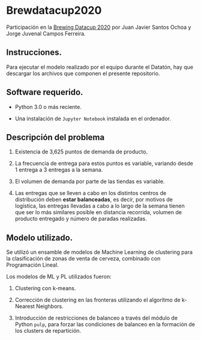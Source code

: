 # Brewdatacup2020

Participación en la [Brewing Datacup 2020](https://www.brewingdatacup.com) por Juan Javier Santos Ochoa y Jorge Juvenal Campos Ferreira.

## Instrucciones. 

Para ejecutar el modelo realizado por el equipo durante el Datatón, hay que descargar los archivos que componen el presente repositorio. 

## Software requerido. 

* Python 3.0 o más reciente. 

* Una instalación de `Jupyter Notebook` instalada en el ordenador. 


## Descripción del problema

1. Existencia de 3,625 puntos de demanda de producto. 

2. La frecuencia de entrega para estos puntos es variable, variando desde 1 entrega a 3 entregas a la semana. 

3. El volumen de demanda por parte de las tiendas es variable. 

4. Las entregas que se lleven a cabo en los distintos centros de distribución deben **estar balanceadas**, es decir, por motivos de logística, las entregas llevadas a cabo a lo largo de la semana tienen que ser lo más similares posible en distancia recorrida, volumen de producto entregado y número de paradas realizadas. 


## Modelo utilizado. 

Se utilizó un ensamble de modelos de Machine Learning de clustering para la clasificación de zonas de venta de cerveza, combinado con Programación Lineal. 

Los modelos de ML y PL utilizados fueron: 

1) Clustering con k-means. 

2) Corrección de clustering en las fronteras utilizando el algorítmo de k-Nearest Neighbors. 

3) Introducción de restricciones de balanceo a través del módulo de Python `pulp`, para forzar las condiciones de balanceo en la formación de los clusters de repartición. 

